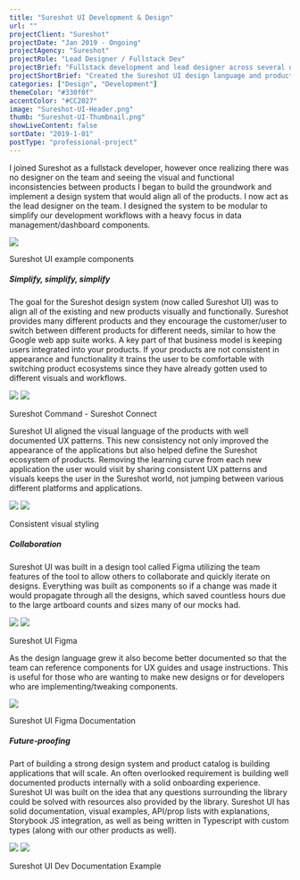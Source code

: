 ```yaml
---
title: "Sureshot UI Development & Design"
url: ""
projectClient: "Sureshot"
projectDate: "Jan 2019 - Ongoing"
projectAgency: "Sureshot"
projectRole: "Lead Designer / Fullstack Dev"
projectBrief: "Fullstack development and lead designer across several different platforms. These platforms are built on React and written in Typescript with custom backend functionality running on dotNET core and C#. Lead the Sureshot design effort and design language creation from both a development and design perspective. This design language was created to bring visual and UX consistency between existing and new products. Sureshot UI was designed in Figma to allow other members to easily create mockups using it's team library functionality. All of the designs were made as components to allow faster iteration and better development handoff. The design language was created as a Typescript/React private NPM repo. It features flexible components while still maintaining an opinionated API structure. Every component is documented and shown in an interactive way using Storybook JS. Sureshot UI will continue to grow and adapt to support Sureshot's products."
projectShortBrief: "Created the Sureshot UI design language and product direction. Fullstack development and design across several different platforms."
categories: ["Design", "Development"]
themeColor: "#330f0f"
accentColor: "#CC2027"
image: "Sureshot-UI-Header.png"
thumb: "Sureshot-UI-Thumbnail.png"
showLiveContent: false
sortDate: "2019-1-01"
postType: "professional-project"
---
```

I joined Sureshot as a fullstack developer, however once realizing there was no designer on the team and seeing the visual and functional inconsistencies between products I began to build the groundwork and implement a design system that would align all of the products. I now act as the lead designer on the team. I designed the system to be modular to simplify our development workflows with a heavy focus in data management/dashboard components. 

<div class="photo-container">
<img src="Sureshot-UI-Thumbnail.png" />
</div>
<p class="photo-grid-subtitle">Sureshot UI example components</p>

##### Simplify, simplify, simplify
The goal for the Sureshot design system (now called Sureshot UI) was to align all of the existing and new products visually and functionally. Sureshot provides many different products and they encourage the customer/user to switch between different products for different needs, similar to how the Google web app suite works. A key part of that business model is keeping users integrated into your products. If your products are not consistent in appearance and functionality it trains the user to be comfortable with switching product ecosystems since they have already gotten used to different visuals and workflows. 

<div class="photo-grid-container">
<div class="photo-grid">
<img src="sureshot-command-web.png" />
<img src="Sureshot-Connect-Web.png"/></div>
</div>
<p class="photo-grid-subtitle">Sureshot Command - Sureshot Connect</p>

Sureshot UI aligned the visual language of the products with well documented UX patterns. This new consistency not only improved the appearance of the applications but also helped define the Sureshot ecosystem of products. Removing the learning curve from each new application the user would visit by sharing consistent UX patterns and visuals keeps the user in the Sureshot world, not jumping between various different platforms and applications.

<div class="photo-grid-container">
<div class="photo-grid">
<img src="sureshot-ui-product-command-overview.png" />
<img src="sureshot-ui-product-connect-overview.png"/></div>
</div>
<p class="photo-grid-subtitle">Consistent visual styling</p>

##### Collaboration
Sureshot UI was built in a design tool called Figma utilizing the team features of the tool to allow others to collaborate and quickly iterate on designs. Everything was built as components so if a change was made it would propagate through all the designs, which saved countless hours due to the large artboard counts and sizes many of our mocks had.

<div class="photo-grid-container">
<div class="photo-grid">
<img src="sureshot-figma.png" />
<img src="sureshot-figma-case-study.png"/></div>
</div>
<p class="photo-grid-subtitle">Sureshot UI Figma</p>

As the design language grew it also become better documented so that the team can reference components for UX guides and usage instructions. This is useful for those who are wanting to make new designs or for developers who are implementing/tweaking components.

<div class="photo-container">
<img src="sureshot-ui-updated-docs.png" />
</div>
<p class="photo-grid-subtitle">Sureshot UI Figma Documentation</p>

##### Future-proofing
Part of building a strong design system and product catalog is building applications that will scale. An often overlooked requirement is building well documented products internally with a solid onboarding experience. Sureshot UI was built on the idea that any questions surrounding the library could be solved with resources also provided by the library. Sureshot UI has solid documentation, visual examples, API/prop lists with explanations, Storybook JS integration, as well as being written in Typescript with custom types (along with our other products as well).

<div class="photo-grid-container">
<div class="photo-grid">
<img src="sureshot-dev-storybook.png" />
<img src="sureshot-dev-zero.png" />
</div>
</div>
<p class="photo-grid-subtitle">Sureshot UI Dev Documentation Example</p>